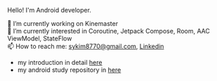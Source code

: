 Hello! I'm Android developer.  

🔭 I’m currently working on Kinemaster  
🌱 I’m currently interested in Coroutine, Jetpack Compose, Room, AAC ViewModel, StateFlow  
📫 How to reach me: sykim8770@gmail.com, [Linkedin](https://www.linkedin.com/in/sungyeon-kim-a419471a9)

- my introduction in detail [here](https://github.com/yeon1216/introduce/blob/main/README.md)
- my android study repository in [here](https://github.com/yeon1216/android-study)


<!--
**yeon1216/yeon1216** is a ✨ _special_ ✨ repository because its `README.md` (this file) appears on your GitHub profile.

Here are some ideas to get you started:

- 🔭 I’m currently working on ...
- 🌱 I’m currently learning ...
- 👯 I’m looking to collaborate on ...
- 🤔 I’m looking for help with ...
- 💬 Ask me about ...
- 📫 How to reach me: ...
- 😄 Pronouns: ...
- ⚡ Fun fact: ...
-->
